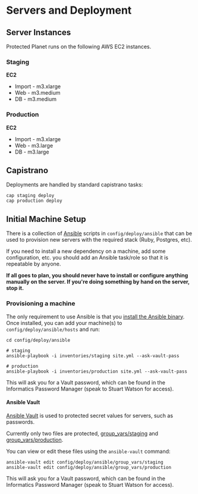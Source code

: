 # Servers and Deployment

## Server Instances

Protected Planet runs on the following AWS EC2 instances.

### Staging

**EC2**

   * Import - m3.xlarge
   * Web -  m3.medium
   * DB - m3.medium

### Production

**EC2**

   * Import - m3.xlarge
   * Web - m3.large
   * DB - m3.large

## Capistrano

Deployments are handled by standard capistrano tasks:

```
cap staging deploy
cap production deploy
```

## Initial Machine Setup

There is a collection of [Ansible](http://ansible.com) scripts in
`config/deploy/ansible` that can be used to provision new servers with
the required stack (Ruby, Postgres, etc).

If you need to install a new dependency on a machine, add some
configuration, etc. you should add an Ansible task/role so that it is
repeatable by anyone.

**If all goes to plan, you should never have to install or configure
anything manually on the server. If you're doing something by hand on
the server, stop it.**

### Provisioning a machine

The only requirement to use Ansible is that you [install the Ansible
binary](http://docs.ansible.com/intro_installation.html). Once
installed, you can add your machine(s) to `config/deploy/ansible/hosts`
and run:

```
cd config/deploy/ansible

# staging
ansible-playbook -i inventories/staging site.yml --ask-vault-pass

# production
ansible-playbook -i inventories/production site.yml --ask-vault-pass
```

This will ask you for a Vault password, which can be found in the
Informatics Password Manager (speak to Stuart Watson for access).

#### Ansible Vault

[Ansible Vault](http://docs.ansible.com/playbooks_vault.html) is used to
protected secret values for servers, such as passwords.

Currently only two files are protected,
[group_vars/staging](../config/deploy/ansible/group_vars/staging) and
[group_vars/production](../config/deploy/ansible/group_vars/production).

You can view or edit these files using the `ansible-vault` command:

```
ansible-vault edit config/deploy/ansible/group_vars/staging
ansible-vault edit config/deploy/ansible/group_vars/production
```

This will ask you for a Vault password, which can be found in the
Informatics Password Manager (speak to Stuart Watson for access).
